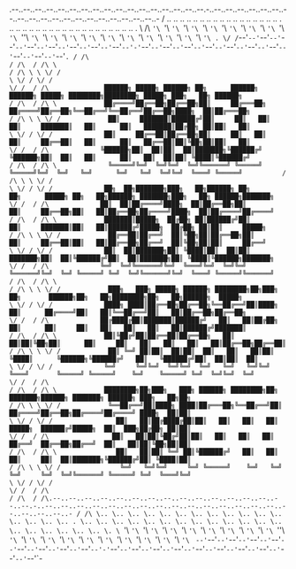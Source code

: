 .--..--..--..--..--..--..--..--..--..--..--..--..--..--..--..--..--.-..--..--..--..--..--..--..--..--..--..--..--..--..--..--..--..--..--..--..--..-
/ .. \.. \.. \.. \.. \.. \.. \.. \.. \.. \.. \.. \.. \.. \.. \.. \.. . \.. \.. \.. \.. \.. \.. \.. \.. \.. \.. \.. \.. \.. \.. \.. \.. \.. \.. \.. \.
\ \/\ `'\ `'\ `'\ `'\ `'\ `'\ `'\ `'\ `'\ `'\ `'\ `'\ `'\ `'\ `'\ `'\'\ `'\ `'\ `'\ `'\ `'\ `'\ `'\ `'\ `'\ `'\ `'\ `'\ `'\ `'\ `'\ `'\ `'\ `'\ `'\ .
 \/ /`--'`--'`--'`--'`--'`--'`--'`--'`--'`--'`--'`--'`--'`--'`--'`--'-'`--'`--'`--'`--'`--'`--'`--'`--'`--'`--'`--'`--'`--'`--'`--'`--'`--'`--'`--'`.
 / /\                                                                                                                                           / /\ 
/ /\ \                                                                                                                                         / /\ \
\ \/ /                                                                                                                                         \ \/ /
 \/ /                                                                                                                                           \/ / 
 / /\              ██████╗ █████╗ ██████╗ ██╗      ██████╗                ██████╗ █████╗ ████████╗████████╗ █████╗ ███╗   ██╗ ██████╗           / /\ 
/ /\ \            ██╔════╝██╔══██╗██╔══██╗██║     ██╔═══██╗              ██╔════╝██╔══██╗╚══██╔══╝╚══██╔══╝██╔══██╗████╗  ██║██╔═══██╗         / /\ \
\ \/ /            ██║     ███████║██████╔╝██║     ██║   ██║              ██║     ███████║   ██║      ██║   ███████║██╔██╗ ██║██║   ██║         \ \/ /
 \/ /             ██║     ██╔══██║██╔══██╗██║     ██║   ██║              ██║     ██╔══██║   ██║      ██║   ██╔══██║██║╚██╗██║██║   ██║          \/ / 
 / /\             ╚██████╗██║  ██║██║  ██║███████╗╚██████╔╝              ╚██████╗██║  ██║   ██║      ██║   ██║  ██║██║ ╚████║╚██████╔╝          / /\ 
/ /\ \             ╚═════╝╚═╝  ╚═╝╚═╝  ╚═╝╚══════╝ ╚═════╝                ╚═════╝╚═╝  ╚═╝   ╚═╝      ╚═╝   ╚═╝  ╚═╝╚═╝  ╚═══╝ ╚═════╝          / /\ \
\ \/ /                                                                                                                                         \ \/ /
 \/ /             ██╗  ██╗███████╗███╗   ██╗██████╗ ██╗                  ██╗      █████╗ ██╗   ██╗██████╗ ███████╗███╗   ██╗ ██████╗███████╗    \/ / 
 / /\             ██║  ██║██╔════╝████╗  ██║██╔══██╗██║                  ██║     ██╔══██╗██║   ██║██╔══██╗██╔════╝████╗  ██║██╔════╝██╔════╝    / /\ 
/ /\ \            ███████║█████╗  ██╔██╗ ██║██████╔╝██║                  ██║     ███████║██║   ██║██████╔╝█████╗  ██╔██╗ ██║██║     █████╗     / /\ \
\ \/ /            ██╔══██║██╔══╝  ██║╚██╗██║██╔══██╗██║                  ██║     ██╔══██║██║   ██║██╔══██╗██╔══╝  ██║╚██╗██║██║     ██╔══╝     \ \/ /
 \/ /             ██║  ██║███████╗██║ ╚████║██║  ██║██║                  ███████╗██║  ██║╚██████╔╝██║  ██║███████╗██║ ╚████║╚██████╗███████╗    \/ / 
 / /\             ╚═╝  ╚═╝╚══════╝╚═╝  ╚═══╝╚═╝  ╚═╝╚═╝                  ╚══════╝╚═╝  ╚═╝ ╚═════╝ ╚═╝  ╚═╝╚══════╝╚═╝  ╚═══╝ ╚═════╝╚══════╝    / /\ 
/ /\ \                                                                                                                                         / /\ \
\ \/ /            ███╗   ███╗ █████╗ ██████╗ ████████╗██╗███╗   ██╗       ██████╗██╗   ██╗████████╗██╗   ██╗██████╗  █████╗                    \ \/ /
 \/ /             ████╗ ████║██╔══██╗██╔══██╗╚══██╔══╝██║████╗  ██║      ██╔════╝██║   ██║╚══██╔══╝██║   ██║██╔══██╗██╔══██╗                    \/ / 
 / /\             ██╔████╔██║███████║██████╔╝   ██║   ██║██╔██╗ ██║      ██║     ██║   ██║   ██║   ██║   ██║██████╔╝███████║                    / /\ 
/ /\ \            ██║╚██╔╝██║██╔══██║██╔══██╗   ██║   ██║██║╚██╗██║      ██║     ██║   ██║   ██║   ██║   ██║██╔══██╗██╔══██║                   / /\ \
\ \/ /            ██║ ╚═╝ ██║██║  ██║██║  ██║   ██║   ██║██║ ╚████║      ╚██████╗╚██████╔╝   ██║   ╚██████╔╝██║  ██║██║  ██║                   \ \/ /
 \/ /             ╚═╝     ╚═╝╚═╝  ╚═╝╚═╝  ╚═╝   ╚═╝   ╚═╝╚═╝  ╚═══╝       ╚═════╝ ╚═════╝    ╚═╝    ╚═════╝ ╚═╝  ╚═╝╚═╝  ╚═╝                    \/ / 
 / /\                                                                                                                                           / /\ 
/ /\ \            ████████╗██╗███╗   ███╗ ██████╗ ████████╗██╗          ███████╗██████╗ ███████╗ ██████╗ ███╗   ██╗██╗                         / /\ \
\ \/ /            ╚══██╔══╝██║████╗ ████║██╔═══██╗╚══██╔══╝██║          ██╔════╝██╔══██╗██╔════╝██╔════╝ ████╗  ██║██║                         \ \/ /
 \/ /                ██║   ██║██╔████╔██║██║   ██║   ██║   ██║          █████╗  ██████╔╝█████╗  ██║  ███╗██╔██╗ ██║██║                          \/ / 
 / /\                ██║   ██║██║╚██╔╝██║██║   ██║   ██║   ██║          ██╔══╝  ██╔══██╗██╔══╝  ██║   ██║██║╚██╗██║██║                          / /\ 
/ /\ \               ██║   ██║██║ ╚═╝ ██║╚██████╔╝   ██║   ██║          ██║     ██║  ██║███████╗╚██████╔╝██║ ╚████║██║                         / /\ \
\ \/ /               ╚═╝   ╚═╝╚═╝     ╚═╝ ╚═════╝    ╚═╝   ╚═╝          ╚═╝     ╚═╝  ╚═╝╚══════╝ ╚═════╝ ╚═╝  ╚═══╝╚═╝                         \ \/ /
 \/ /                                                                                                                                           \/ / 
 / /\                                                                                                                                           / /\ 
 / /\.--..--..--..--..--..--..--..--..--..--..--..--..--..--..--..--.-..--..--..--..--..--..--..--..--..--..--..--..--..--..--..--..--..--..--..--..-
/ /\ \.. \.. \.. \.. \.. \.. \.. \.. \.. \.. \.. \.. \.. \.. \.. \.. . \.. \.. \.. \.. \.. \.. \.. \.. \.. \.. \.. \.. \.. \.. \.. \.. \.. \.. \.. \.
\ `'\ `'\ `'\ `'\ `'\ `'\ `'\ `'\ `'\ `'\ `'\ `'\ `'\ `'\ `'\ `'\ `'\'\ `'\ `'\ `'\ `'\ `'\ `'\ `'\ `'\ `'\ `'\ `'\ `'\ `'\ `'\ `'\ `'\ `'\ `'\ `'\ `
 `--'`--'`--'`--'`--'`--'`--'`--'`--'`--'`--'`--'`--'`--'`--'`--'`--'-'`--'`--'`--'`--'`--'`--'`--'`--'`--'`--'`--'`--'`--'`--'`--'`--'`--'`--'`--'`-
